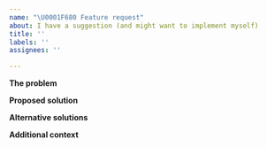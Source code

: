 ```yaml
---
name: "\U0001F680 Feature request"
about: I have a suggestion (and might want to implement myself)
title: ''
labels: ''
assignees: ''

---
```


<!-- Consider opening a pull request instead: it's a more productive way to discuss new features -->

**The problem**

<!-- A clear and concise description of what the problem is. Ex. I'm always frustrated when [...] -->

**Proposed solution**

<!-- A clear and concise description of what you want to happen. Add any considered drawbacks. -->

**Alternative solutions**

<!-- A clear and concise description of any alternative solutions or features you've considered. -->

**Additional context**

<!-- Add any other context or screenshots about the feature request here. -->
